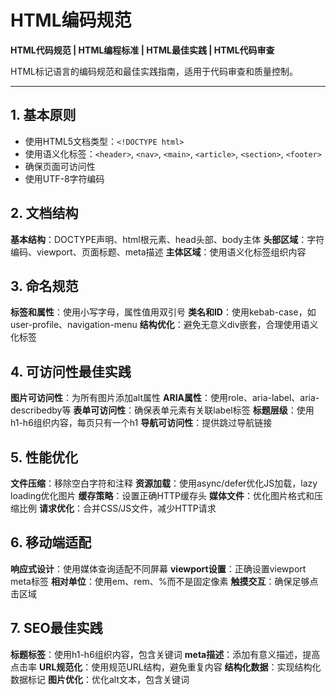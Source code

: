 # HTML编码规范

**HTML代码规范 | HTML编程标准 | HTML最佳实践 | HTML代码审查**

HTML标记语言的编码规范和最佳实践指南，适用于代码审查和质量控制。

---

## 1. 基本原则

- 使用HTML5文档类型：`<!DOCTYPE html>`
- 使用语义化标签：`<header>`, `<nav>`, `<main>`, `<article>`, `<section>`, `<footer>`
- 确保页面可访问性
- 使用UTF-8字符编码

## 2. 文档结构

**基本结构**：DOCTYPE声明、html根元素、head头部、body主体
**头部区域**：字符编码、viewport、页面标题、meta描述
**主体区域**：使用语义化标签组织内容

## 3. 命名规范

**标签和属性**：使用小写字母，属性值用双引号
**类名和ID**：使用kebab-case，如user-profile、navigation-menu
**结构优化**：避免无意义div嵌套，合理使用语义化标签

## 4. 可访问性最佳实践

**图片可访问性**：为所有图片添加alt属性
**ARIA属性**：使用role、aria-label、aria-describedby等
**表单可访问性**：确保表单元素有关联label标签
**标题层级**：使用h1-h6组织内容，每页只有一个h1
**导航可访问性**：提供跳过导航链接

## 5. 性能优化

**文件压缩**：移除空白字符和注释
**资源加载**：使用async/defer优化JS加载，lazy loading优化图片
**缓存策略**：设置正确HTTP缓存头
**媒体文件**：优化图片格式和压缩比例
**请求优化**：合并CSS/JS文件，减少HTTP请求

## 6. 移动端适配

**响应式设计**：使用媒体查询适配不同屏幕
**viewport设置**：正确设置viewport meta标签
**相对单位**：使用em、rem、%而不是固定像素
**触摸交互**：确保足够点击区域

## 7. SEO最佳实践

**标题标签**：使用h1-h6组织内容，包含关键词
**meta描述**：添加有意义描述，提高点击率
**URL规范化**：使用规范URL结构，避免重复内容
**结构化数据**：实现结构化数据标记
**图片优化**：优化alt文本，包含关键词